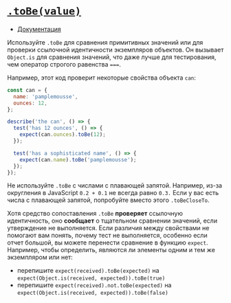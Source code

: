 # [`.toBe(value)`](../../index.md)

- [Документация](https://jestjs.io/docs/expect#tobevalue)

Используйте `.toBe` для сравнения примитивных значений или для проверки ссылочной идентичности экземпляров объектов. Он вызывает `Object.is` для сравнения значений, что даже лучше для тестирования, чем оператор строгого равенства `===`.

Например, этот код проверит некоторые свойства объекта `can`:

```js
const can = {
  name: 'pamplemousse',
  ounces: 12,
};

describe('the can', () => {
  test('has 12 ounces', () => {
    expect(can.ounces).toBe(12);
  });

  test('has a sophisticated name', () => {
    expect(can.name).toBe('pamplemousse');
  });
});
```

Не используйте `.toBe` c числами с плавающей запятой. Например, из-за округления в JavaScript `0.2 + 0.1` не всегда равно `0.3.` Если у вас есть числа с плавающей запятой, попробуйте вместо этого `.toBeCloseTo`.

Хотя средство сопоставления `.toBe` **проверяет** ссылочную идентичность, оно **сообщает** о тщательном сравнении значений, если утверждение не выполняется. Если различия между свойствами не помогают вам понять, почему тест не выполняется, особенно если отчет большой, вы можете перенести сравнение в функцию `expect`. Например, чтобы определить, являются ли элементы одним и тем же экземпляром или нет:

- перепишите `expect(received).toBe(expected)` на `expect(Object.is(received, expected)).toBe(true)`
- перепишите `expect(received).not.toBe(expected)` на `expect(Object.is(received, expected)).toBe(false)`
